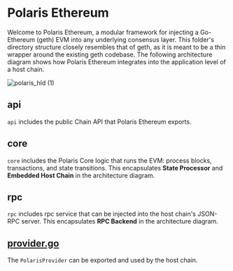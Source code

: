 # Polaris Ethereum

Welcome to Polaris Ethereum, a modular framework for injecting a Go-Ethereum (geth) EVM into any 
underlying consensus layer. This folder's directory structure closely resembles that of geth, as it
is meant to be a thin wrapper around the existing geth codebase. The following architecture diagram
shows how Polaris Ethereum integrates into the application level of a host chain.

![polaris_hld (1)](https://user-images.githubusercontent.com/113940816/223547650-0cb7c3ae-ac40-4281-bbf6-849a5b86d6f8.jpeg)

## api

`api` includes the public Chain API that Polaris Ethereum exports.
 
## core

`core` includes the Polaris Core logic that runs the EVM: process blocks, transactions, and state
transitions. This encapsulates **State Processor** and **Embedded Host Chain** in the architecture
diagram.

## rpc

`rpc` includes rpc service that can be injected into the host chain's JSON-RPC server. This 
encapsulates **RPC Backend** in the architecture diagram. 

## [provider.go](https://github.com/berachain/polaris/blob/main/eth/provider.go) 

The `PolarisProvider` can be exported and used by the host chain.
